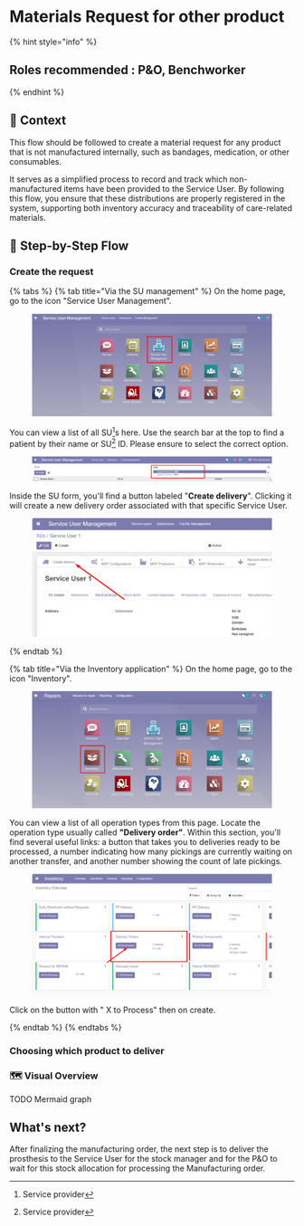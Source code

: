# Materials Request for other product

{% hint style="info" %}
## Roles recommended :  P\&O, Benchworker
{% endhint %}

## **🧭** Context&#x20;

This flow should be followed to create a material request for any product that is not manufactured internally, such as bandages, medication, or other consumables.&#x20;

It serves as a simplified process to record and track which non-manufactured items have been provided to the Service User. By following this flow, you ensure that these distributions are properly registered in the system, supporting both inventory accuracy and traceability of care-related materials.

## 🔄 Step-by-Step Flow&#x20;

### Create the request

{% tabs %}
{% tab title="Via the SU management" %}
On the home page, go to the icon "Service User Management".

<figure><img src="../../.gitbook/assets/image (160).png" alt=""><figcaption></figcaption></figure>

You can view a list of all SU[^1]s here. Use the search bar at the top to find a patient by their name or SU[^1] ID. Please ensure to select the correct option.

<figure><img src="../../.gitbook/assets/image (161).png" alt=""><figcaption></figcaption></figure>

Inside the SU form, you'll find a button labeled "**Create delivery**". Clicking it will create a new delivery order associated with that specific Service User.

<figure><img src="../../.gitbook/assets/image (284).png" alt=""><figcaption></figcaption></figure>
{% endtab %}

{% tab title="Via the Inventory application" %}
On the home page, go to the icon "Inventory".

<figure><img src="../../.gitbook/assets/image (282).png" alt=""><figcaption></figcaption></figure>

You can view a list of all operation types from this page. Locate the operation type usually called **"Delivery order"**. Within this section, you'll find several useful links: a button that takes you to deliveries ready to be processed, a number indicating how many pickings are currently waiting on another transfer, and another number showing the count of late pickings.

<figure><img src="../../.gitbook/assets/image (279).png" alt=""><figcaption></figcaption></figure>

Click on the button with " X to Process" then on create.


{% endtab %}
{% endtabs %}

### Choosing which product to deliver



### 🗺️ Visual Overview&#x20;

TODO Mermaid graph

## What's next?&#x20;

After finalizing the manufacturing order, the next step is to deliver the prosthesis to the Service User for the stock manager and for the P\&O to wait for this stock allocation for processing the Manufacturing order.

[^1]: Service provider

